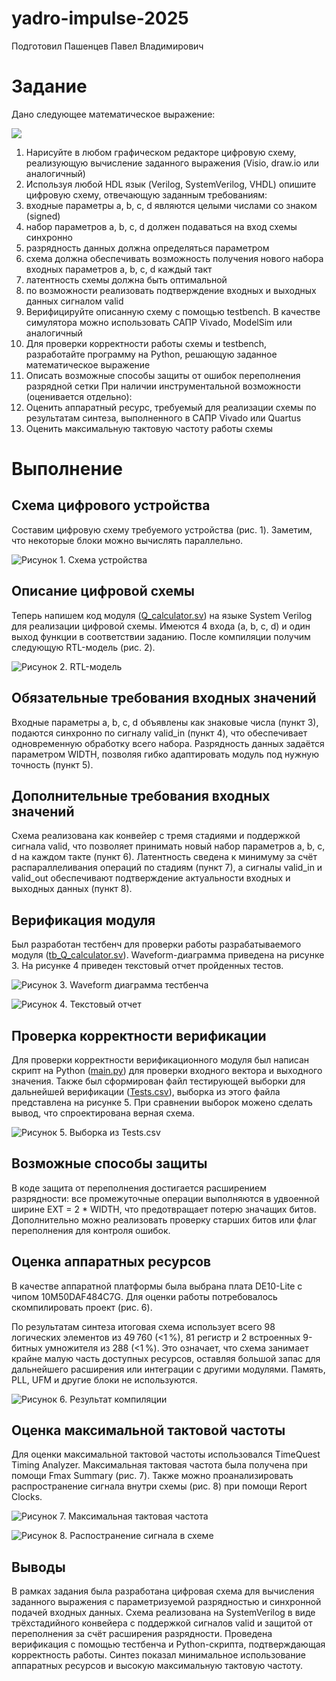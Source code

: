 # yadro-impulse-2025

Подготовил Пашенцев Павел Владимирович

# Задание
Дано следующее математическое выражение: 

![](/media/qtask.png)

1.	Нарисуйте в любом графическом редакторе цифровую схему, реализующую вычисление заданного выражения (Visio, draw.io или аналогичный)
2.	Используя любой HDL язык (Verilog, SystemVerilog, VHDL) опишите цифровую схему, отвечающую заданным требованиям:
3.	входные параметры a, b, c, d являются целыми числами со знаком (signed)
4.	набор параметров a, b, c, d должен подаваться на вход схемы синхронно 
5.	разрядность данных должна определяться параметром
6.	схема должна обеспечивать возможность получения нового набора входных параметров a, b, c, d каждый такт
7.	латентность схемы должна быть оптимальной
8.	по возможности реализовать подтверждение входных и выходных данных сигналом valid
9.	Верифицируйте описанную схему с помощью testbench. В качестве симулятора можно использовать САПР Vivado, ModelSim или аналогичный
10.	Для проверки корректности работы схемы и testbench, разработайте программу на Python, решающую заданное математическое выражение
11.	Описать возможные способы защиты от ошибок переполнения разрядной сетки
При наличии инструментальной возможности (оценивается отдельно):
12.	Оценить аппаратный ресурс, требуемый для реализации схемы по результатам синтеза, выполненного в САПР Vivado или Quartus
13.	Оценить максимальную тактовую частоту работы схемы


# Выполнение

## Схема цифрового устройства

Составим цифровую схему требуемого устройства (рис. 1). Заметим, что некоторые блоки можно вычислять параллельно.

![Рисунок 1. Схема устройства](/media/yadro_scheme.png)
 
## Описание цифровой схемы

Теперь напишем код модуля ([Q_calculator.sv](/qurtus/TestTask/Q_calculator.sv)) на языке System Verilog для реализации цифровой схемы. Имеются 4 входа (a, b, c, d) и один выход функции в соответствии заданию. 
После компиляции получим следующую RTL-модель (рис. 2).
 
![Рисунок 2. RTL-модель](/media/yadro_rtl.png)

## Обязательные требования входных значений

Входные параметры a, b, c, d объявлены как знаковые числа (пункт 3), подаются синхронно по сигналу valid_in (пункт 4), что обеспечивает одновременную обработку всего набора. Разрядность данных задаётся параметром WIDTH, позволяя гибко адаптировать модуль под нужную точность (пункт 5).

## Дополнительные требования входных значений

Схема реализована как конвейер с тремя стадиями и поддержкой сигнала valid, что позволяет принимать новый набор параметров a, b, c, d на каждом такте (пункт 6). Латентность сведена к минимуму за счёт распараллеливания операций по стадиям (пункт 7), а сигналы valid_in и valid_out обеспечивают подтверждение актуальности входных и выходных данных (пункт 8).

## Верификация модуля

Был разработан тестбенч для проверки работы разрабатываемого модуля ([tb_Q_calculator.sv](/qurtus/TestTask/tb_Q_calculator.sv)). Waveform-диаграмма приведена на рисунке 3. На рисунке 4 приведен текстовый отчет пройденных тестов.
 
![Рисунок 3. Waveform диаграмма тестбенча](/media/yadro_modelsim.png)
 
![Рисунок 4. Текстовый отчет](/media/yadro_text.png)

## Проверка корректности верификации

Для проверки корректности верификационного модуля был написан скрипт на Python ([main.py](/python/main.py)) для проверки входного вектора и выходного значения. Также был сформирован файл тестирующей выборки для дальнейшей верификации ([Tests.csv](/python/Tests.csv)),  выборка из этого файла представлена на рисунке 5. При сравнении выборок можено сделать вывод, что спроектирована верная схема.
 
![Рисунок 5. Выборка из Tests.csv](/media/yadro_tests.png)

## Возможные способы защиты

В коде защита от переполнения достигается расширением разрядности: все промежуточные операции выполняются в удвоенной ширине EXT = 2 * WIDTH, что предотвращает потерю значащих битов. Дополнительно можно реализовать проверку старших битов или флаг переполнения для контроля ошибок.

## Оценка аппаратных ресурсов

В качестве аппаратной платформы была выбрана плата DE10-Lite с чипом 10M50DAF484C7G. Для оценки работы потребовалось скомпилировать проект (рис. 6). 

По результатам синтеза итоговая схема использует всего 98 логических элементов из 49 760 (<1 %), 81 регистр и 2 встроенных 9-битных умножителя из 288 (<1 %). Это означает, что схема занимает крайне малую часть доступных ресурсов, оставляя большой запас для дальнейшего расширения или интеграции с другими модулями. Память, PLL, UFM и другие блоки не используются.
 
![Рисунок 6. Результат компиляции](/media/yadro_compilation.png)

## Оценка максимальной тактовой частоты 

Для оценки максимальной тактовой частоты использовался TimeQuest Timing Analyzer. Максимальная тактовая частота была получена при помощи Fmax Summary (рис. 7). Также можно проанализировать распространение сигнала внутри схемы (рис. 8) при помощи Report Clocks.  
 
![Рисунок 7. Максимальная тактовая частота](/media/yadro_fmax.png)
 
![Рисунок 8. Распостранение сигнала в схеме](/media/yadro_reportclock.png)

## Выводы

В рамках задания была разработана цифровая схема для вычисления заданного выражения с параметризуемой разрядностью и синхронной подачей входных данных. Схема реализована на SystemVerilog в виде трёхстадийного конвейера с поддержкой сигналов valid и защитой от переполнения за счёт расширения разрядности. Проведена верификация с помощью тестбенча и Python-скрипта, подтверждающая корректность работы. Синтез показал минимальное использование аппаратных ресурсов и высокую максимальную тактовую частоту.
